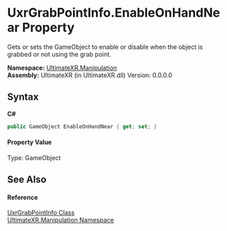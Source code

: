 # UxrGrabPointInfo.EnableOnHandNear Property 
 

Gets or sets the GameObject to enable or disable when the object is grabbed or not using the grab point.

**Namespace:**&nbsp;<a href="N_UltimateXR_Manipulation">UltimateXR.Manipulation</a><br />**Assembly:**&nbsp;UltimateXR (in UltimateXR.dll) Version: 0.0.0.0

## Syntax

**C#**<br />
``` C#
public GameObject EnableOnHandNear { get; set; }
```


#### Property Value
Type: GameObject

## See Also


#### Reference
<a href="T_UltimateXR_Manipulation_UxrGrabPointInfo">UxrGrabPointInfo Class</a><br /><a href="N_UltimateXR_Manipulation">UltimateXR.Manipulation Namespace</a><br />